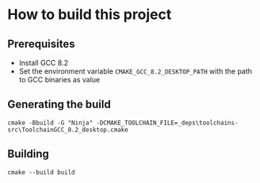 # How to build this project
## Prerequisites
- Install GCC 8.2
- Set the environment variable `CMAKE_GCC_8.2_DESKTOP_PATH` with the path to GCC binaries as value

## Generating the build
`cmake -Bbuild -G "Ninja" -DCMAKE_TOOLCHAIN_FILE=_deps\toolchains-src\ToolchainGCC_8.2_desktop.cmake`

## Building
`cmake --build build`
